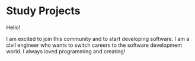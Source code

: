 # Study Projects

Hello!

I am excited to join this community and to start developing software. 
I am a civil engineer who wants to switch careers to the software development world. I always loved programming and creating!
